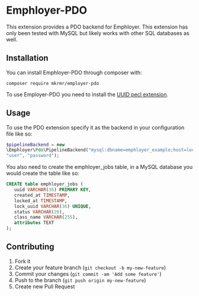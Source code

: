 # Emphloyer-PDO

This extension provides a PDO backend for Emphloyer. This extension has only
been tested with MySQL but likely works with other SQL databases as well.

## Installation

You can install Emphloyer-PDO through composer with:

    composer require mkrmr/employer-pdo

To use Employer-PDO you need to install the [UUID pecl
extension](http://pecl.php.net/package/uuid).

## Usage

To use the PDO extension specify it as the backend in your configuration file
like so:

```php
$pipelineBackend = new
\Emphloyer\Pdo\PipelineBackend("mysql:dbname=emphloyer_example;host=localhost",
"user", "password");
```

You also need to create the emphloyer_jobs table, in a MySQL database you would
create the table like so:

```sql
CREATE table emphloyer_jobs (
   uuid VARCHAR(36) PRIMARY KEY, 
   created_at TIMESTAMP, 
   locked_at TIMESTAMP, 
   lock_uuid VARCHAR(36) UNIQUE, 
   status VARCHAR(20), 
   class_name VARCHAR(255), 
   attributes TEXT
);
```

## Contributing

1. Fork it
2. Create your feature branch (`git checkout -b my-new-feature`)
3. Commit your changes (`git commit -am 'Add some feature'`)
4. Push to the branch (`git push origin my-new-feature`)
5. Create new Pull Request

